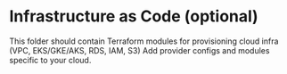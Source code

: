 # Infrastructure as Code (optional)
This folder should contain Terraform modules for provisioning cloud infra (VPC, EKS/GKE/AKS, RDS, IAM, S3)
Add provider configs and modules specific to your cloud.
